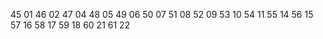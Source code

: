 45 01
46 02
47 04
48 05
49 06
50 07
51 08
52 09
53 10
54 11
55 14
56 15
57 16
58 17
59 18
60 21
61 22
